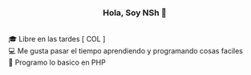 <h3 align="center">Hola, Soy NSh 👋</h3>
  <br>
  🎓 Libre en las tardes [ COL ]
  <br>
  💻 Me gusta pasar el tiempo aprendiendo y programando cosas faciles
  <br>
  🔬 Programo lo basico en PHP
</p>
